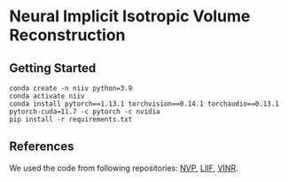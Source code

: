 # Neural Implicit Isotropic Volume Reconstruction

## Getting Started

```
conda create -n niiv python=3.9
conda activate niiv
conda install pytorch==1.13.1 torchvision==0.14.1 torchaudio==0.13.1 pytorch-cuda=11.7 -c pytorch -c nvidia
pip install -r requirements.txt
```

## References
We used the code from following repositories: [NVP](https://github.com/subin-kim-cv/NVP), [LIIF](https://github.com/yinboc/liif), [VINR](https://github.com/Picsart-AI-Research/VideoINR-Continuous-Space-Time-Super-Resolution).
